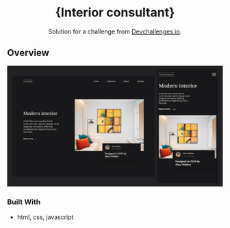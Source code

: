 <!-- Please update value in the {}  -->

<h1 align="center">{Interior consultant}</h1>

<div align="center">
   Solution for a challenge from  <a href="http://devchallenges.io" target="_blank">Devchallenges.io</a>.
</div>

## Overview

![screenshot](./screenshot.png)

### Built With

- html, css, javascript
